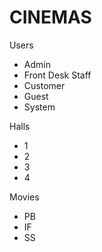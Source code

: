 # CINEMAS
Users
- Admin
- Front Desk Staff
- Customer
- Guest
- System

Halls
- 1 
- 2
- 3
- 4

Movies
- PB
- IF
- SS

